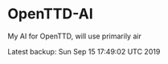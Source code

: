 # OpenTTD-AI
My AI for OpenTTD, will use primarily air

Latest backup: Sun Sep 15 17:49:02 UTC 2019
